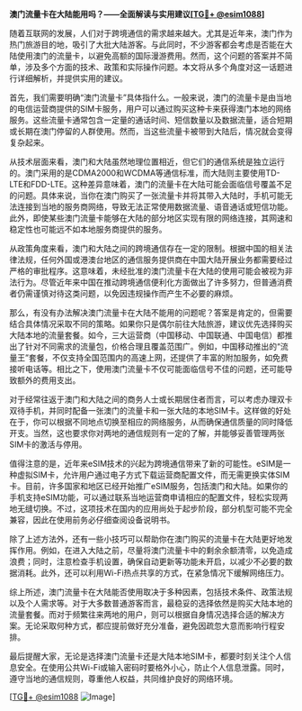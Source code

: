 **澳门流量卡在大陆能用吗？——全面解读与实用建议[[TG💪+ @esim1088](https://t.me/s/esim1088)]**

随着互联网的发展，人们对于跨境通信的需求越来越大。尤其是近年来，澳门作为热门旅游目的地，吸引了大批大陆游客。与此同时，不少游客都会考虑是否能在大陆使用澳门的流量卡，以避免高额的国际漫游费用。然而，这个问题的答案并不简单，涉及多个方面的技术、政策和实际操作问题。本文将从多个角度对这一话题进行详细解析，并提供实用的建议。

首先，我们需要明确“澳门流量卡”具体指什么。一般来说，澳门的流量卡是由当地的电信运营商提供的SIM卡服务，用户可以通过购买这种卡来获得澳门本地的网络服务。这些流量卡通常包含一定量的通话时间、短信数量以及数据流量，适合短期或长期在澳门停留的人群使用。然而，当这些流量卡被带到大陆后，情况就会变得复杂起来。

从技术层面来看，澳门和大陆虽然地理位置相近，但它们的通信系统是独立运行的。澳门采用的是CDMA2000和WCDMA等通信标准，而大陆则主要使用TD-LTE和FDD-LTE。这种差异意味着，澳门的流量卡在大陆可能会面临信号覆盖不足的问题。具体来说，当你在澳门购买了一张流量卡并将其带入大陆时，手机可能无法连接到当地的服务商网络，导致无法正常使用数据流量、语音通话或短信功能。此外，即使某些澳门流量卡能够在大陆的部分地区实现有限的网络连接，其网速和稳定性也可能远不如本地服务商提供的服务。

从政策角度来看，澳门和大陆之间的跨境通信存在一定的限制。根据中国的相关法律法规，任何外国或港澳台地区的通信服务提供商在中国大陆开展业务都需要经过严格的审批程序。这意味着，未经批准的澳门流量卡在大陆的使用可能会被视为非法行为。尽管近年来中国在推动跨境通信便利化方面做出了许多努力，但普通消费者仍需谨慎对待这类问题，以免因违规操作而产生不必要的麻烦。

那么，有没有办法解决澳门流量卡在大陆不能用的问题呢？答案是肯定的，但需要结合具体情况采取不同的策略。如果你只是偶尔前往大陆旅游，建议优先选择购买大陆本地的流量套餐。如今，三大运营商（中国移动、中国联通、中国电信）都推出了针对不同需求的流量包，价格合理且覆盖范围广。例如，中国移动推出的“流量王”套餐，不仅支持全国范围内的高速上网，还提供了丰富的附加服务，如免费接听电话等。相比之下，使用澳门流量卡不仅可能面临信号不佳的问题，还可能导致额外的费用支出。

对于经常往返于澳门和大陆之间的商务人士或长期居住者而言，可以考虑办理双卡双待手机，并同时配备一张澳门的流量卡和一张大陆的本地SIM卡。这样做的好处在于，你可以根据不同地点切换至相应的网络服务，从而确保通信质量的同时降低开支。当然，这也要求你对两地的通信规则有一定的了解，并能够妥善管理两张SIM卡的激活与停用。

值得注意的是，近年来eSIM技术的兴起为跨境通信带来了新的可能性。eSIM是一种虚拟SIM卡，允许用户通过电子方式下载运营商配置文件，而无需更换实体SIM卡。目前，许多国家和地区已经开始推广eSIM服务，包括澳门和大陆。如果你的手机支持eSIM功能，可以通过联系当地运营商申请相应的配置文件，轻松实现两地无缝切换。不过，这项技术在国内的应用尚处于起步阶段，部分机型可能不完全兼容，因此在使用前务必仔细查阅设备说明书。

除了上述方法外，还有一些小技巧可以帮助你在澳门购买的流量卡在大陆更好地发挥作用。例如，在进入大陆之前，尽量将澳门流量卡中的剩余余额清零，以免造成浪费；同时，注意检查手机设置，确保自动更新等功能未开启，以减少不必要的数据消耗。此外，还可以利用Wi-Fi热点共享的方式，在紧急情况下缓解网络压力。

综上所述，澳门流量卡在大陆能否使用取决于多种因素，包括技术条件、政策法规以及个人需求等。对于大多数普通游客而言，最稳妥的选择依然是购买大陆本地的流量套餐。而对于频繁往来两地的用户，则可以根据自身情况选择合适的解决方案。无论采取何种方式，都应提前做好充分准备，避免因疏忽大意而影响行程安排。

最后提醒大家，无论是选择澳门流量卡还是大陆本地SIM卡，都要时刻关注个人信息安全。在使用公共Wi-Fi或输入密码时要格外小心，防止个人信息泄露。同时，遵守当地的通信规则，尊重他人权益，共同维护良好的网络环境。

[[TG💪+ @esim1088](https://t.me/s/esim1088) ![Image](https://i.postimg.cc/4NQfJmqS/Snipaste-2025-05-13-00-14-12.png)]